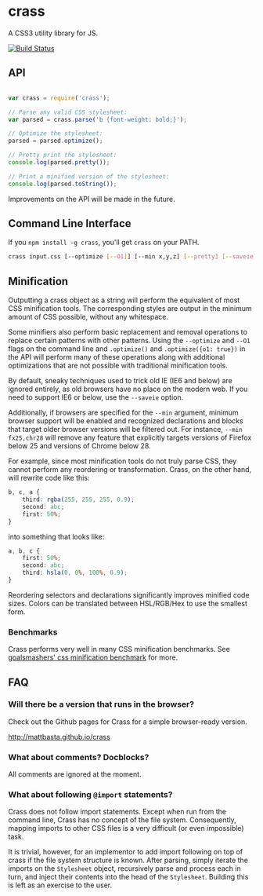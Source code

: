 # crass

A CSS3 utility library for JS.

[![Build Status](https://travis-ci.org/mattbasta/crass.png?branch=master)](https://travis-ci.org/mattbasta/crass)

## API

```js

var crass = require('crass');

// Parse any valid CSS stylesheet:
var parsed = crass.parse('b {font-weight: bold;}');

// Optimize the stylesheet:
parsed = parsed.optimize();

// Pretty print the stylesheet:
console.log(parsed.pretty());

// Print a minified version of the stylesheet:
console.log(parsed.toString());

```

Improvements on the API will be made in the future.

## Command Line Interface

If you `npm install -g crass`, you'll get `crass` on your PATH.

```bash
crass input.css [--optimize [--O1]] [--min x,y,z] [--pretty] [--saveie]
```

## Minification

Outputting a crass object as a string will perform the equivalent of most CSS minification tools. The corresponding styles are output in the minimum amount of CSS possible, without any whitespace.

Some minifiers also perform basic replacement and removal operations to replace certain patterns with other patterns. Using the `--optimize` and `--O1` flags on the command line and `.optimize()` and `.optimize({o1: true})` in the API will perform many of these operations along with additional optimizations that are not possible with traditional minification tools.

By default, sneaky techniques used to trick old IE (IE6 and below) are ignored entirely, as old browsers have no place on the modern web. If you need to support IE6 or below, use the `--saveie` option.

Additionally, if browsers are specified for the `--min` argument, minimum browser support will be enabled and recognized declarations and blocks that target older browser versions will be filtered out. For instance, `--min fx25,chr28` will remove any feature that explicitly targets versions of Firefox below 25 and versions of Chrome below 28.

For example, since most minification tools do not truly parse CSS, they cannot perform any reordering or transformation. Crass, on the other hand, will rewrite code like this:

```css
b, c, a {
	third: rgba(255, 255, 255, 0.9);
	second: abc;
	first: 50%;
}
```

into something that looks like:

```css
a, b, c {
	first: 50%;
	second: abc;
	third: hsla(0, 0%, 100%, 0.9);
}
```

Reordering selectors and declarations significantly improves minified code sizes. Colors can be translated between HSL/RGB/Hex to use the smallest form.

### Benchmarks

Crass performs very well in many CSS minification benchmarks. See [goalsmashers' css minification benchmark](http://goalsmashers.github.io/css-minification-benchmark/) for more.


## FAQ

### Will there be a version that runs in the browser?

Check out the Github pages for Crass for a simple browser-ready version.

http://mattbasta.github.io/crass

### What about comments? Docblocks?

All comments are ignored at the moment.

### What about following `@import` statements?

Crass does not follow import statements. Except when run from the command line, Crass has no concept of the file system. Consequently, mapping imports to other CSS files is a very difficult (or even impossible) task.

It is trivial, however, for an implementor to add import following on top of crass if the file system structure is known. After parsing, simply iterate the imports on the `Stylesheet` object, recursively parse and process each in turn, and inject their contents into the head of the `Stylesheet`. Building this is left as an exercise to the user.
